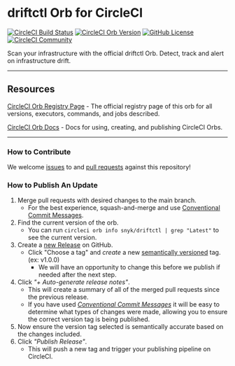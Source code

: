 # driftctl Orb for CircleCI

[![CircleCI Build Status](https://circleci.com/gh/snyk/driftctl-orb.svg?style=shield "CircleCI Build Status")](https://circleci.com/gh/snyk/driftctl-orb) [![CircleCI Orb Version](https://badges.circleci.com/orbs/snyk/driftctl.svg)](https://circleci.com/orbs/registry/orb/snyk/driftctl) [![GitHub License](https://img.shields.io/badge/license-MIT-lightgrey.svg)](https://raw.githubusercontent.com/snyk/driftctl-orb/master/LICENSE) [![CircleCI Community](https://img.shields.io/badge/community-CircleCI%20Discuss-343434.svg)](https://discuss.circleci.com/c/ecosystem/orbs)

Scan your infrastructure with the official driftctl Orb. Detect, track and alert on infrastructure drift.

---

## Resources

[CircleCI Orb Registry Page](https://circleci.com/orbs/registry/orb/snyk/driftctl) - The official registry page of this orb for all versions, executors, commands, and jobs described.

[CircleCI Orb Docs](https://circleci.com/docs/2.0/orb-intro/#section=configuration) - Docs for using, creating, and publishing CircleCI Orbs.

---

### How to Contribute

We welcome [issues](https://github.com/snyk/driftctl-orb/issues) to and [pull requests](https://github.com/snyk/driftctl-orb/pulls) against this repository!

### How to Publish An Update
1. Merge pull requests with desired changes to the main branch.
    - For the best experience, squash-and-merge and use [Conventional Commit Messages](https://conventionalcommits.org/).
2. Find the current version of the orb.
    - You can run `circleci orb info snyk/driftctl | grep "Latest"` to see the current version.
3. Create a [new Release](https://github.com/snyk/driftctl-orb/releases/new) on GitHub.
    - Click "Choose a tag" and _create_ a new [semantically versioned](http://semver.org/) tag. (ex: v1.0.0)
      - We will have an opportunity to change this before we publish if needed after the next step.
4.  Click _"+ Auto-generate release notes"_.
    - This will create a summary of all of the merged pull requests since the previous release.
    - If you have used _[Conventional Commit Messages](https://conventionalcommits.org/)_ it will be easy to determine what types of changes were made, allowing you to ensure the correct version tag is being published.
5. Now ensure the version tag selected is semantically accurate based on the changes included.
6. Click _"Publish Release"_.
    - This will push a new tag and trigger your publishing pipeline on CircleCI.
